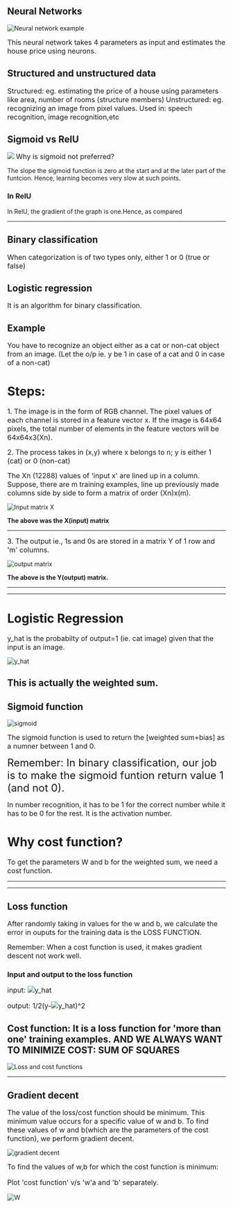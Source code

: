 ## Neural Networks
![Neural network example](NN.png)

 <font size=3> This neural network takes 4 parameters as input and estimates the house price using neurons.</font>

 ## Structured and unstructured data

 <font size=3>Structured: eg. estimating the price of a house using parameters like area, number of rooms (structure members)</font>
 <font size=3>Unstructured: eg. recognizing an image from pixel values. 
 Used in: speech recognition, image recognition,etc</font>

 ## Sigmoid vs RelU
 ![](sig_relu.png)
 <font size=3>Why is sigmoid not preferred?</font>
 <p>The slope the sigmoid function is zero at the start and at the later part of the funtcion. Hence, learning becomes very slow at such points.</p>

 ### In RelU
 <p>In RelU, the gradient of the graph is one.Hence, as compared</p>

 ---
 ## Binary classification
 <font size=3>When categorization is of two types only, either 1 or 0 (true or false)</font>

 ## Logistic regression
 <font size=3>It is an algorithm for binary classification.</font>

## Example
<font size=3>You have to recognize an object either as a cat or non-cat object from an image. (Let the o/p ie. y be 1 in case of a cat and 0 in case of a non-cat) </font>

# Steps:
<font size=3>1. The image is in the form of RGB channel. The pixel values of each channel is stored in a feature vector x. If the image is 64x64 pixels, the total number of elements in the feature vectors will be 64x64x3(Xn).
</font>
<p><font size=3>2. The process takes in (x,y) where x belongs to n; y is either 1 (cat) or 0 (non-cat)</font>
<p><font size=3>The Xn (12288) values of 'input x' are lined up in a column. Suppose, there are m training examples, line up previously made columns side by side to form a matrix of order (Xn)x(m).</font></p>

![Input matrix X](matrices.png)

**The above was the X(input) matrix**

---

<p><font size=3>3. The output ie., 1s and 0s are stored in a matrix Y of 1 row and 'm' columns.</font></p>

![output matrix](output_matrix.png)

**The above is the Y(output) matrix.**

---
---

# Logistic Regression
<p><font size=3>y_hat is the probabilty of output=1 (ie. cat image) given that the input is an image.</font></p>

![y_hat](y_hat.png)

## This is actually the weighted sum.

## Sigmoid function

![sigmoid](sigmoid.png)
<p><font size=3>The sigmoid function is used to return the [weighted sum+bias] as a numner between 1 and 0.</font></p>

<font size=5>Remember: In binary classification, our job is to make the sigmoid funtion return value 1 (and not 0).</font>

<font size=3>In number recognition, it has to be 1 for the correct number while it has to be 0 for the rest. It is the activation number.</font>

# Why cost function?
<font size=3><p>To get the parameters W and b for the weighted sum, we need a cost function.</p></font>

---
---

## Loss function

<font size=3><p>After randomly taking in values for the w and b, we calculate the error in ouputs for the training data is the LOSS FUNCTION.</p></font>

<font size=3><p>Remember: When a cost function is used, it makes gradient descent not work well. </p></font>

### Input and output to the loss function
<font size=3><p>input: ![y_hat](1.png)</p></font>
<font size=3><p>output: 1/2(y-![y_hat](1.png))^2</p></font>


## Cost function: It is a loss function for 'more than one' training examples. AND WE ALWAYS WANT TO MINIMIZE COST: SUM OF SQUARES

![Loss and cost functions](loss_f.png)

---

## Gradient decent
<font size=3><p>The value of the loss/cost function should be minimum. This minimum value occurs for a specific value of w and b. To find these values of w and b(which are the parameters of the cost function), we perform gradient decent.</p></font>

![gradient decent](decent.png)

<font size=3><p>To find the values of w,b for which the cost function is minimum:</p></font>
<font size=3><p>Plot 'cost function' v/s 'w'a and 'b' separately.</p></font>

![W](w_b.png)